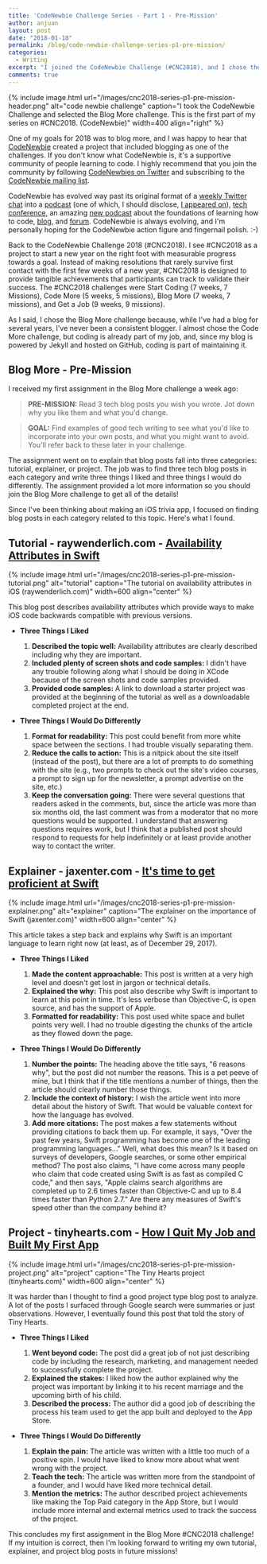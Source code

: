 ```yaml
---
title: 'CodeNewbie Challenge Series - Part 1 - Pre-Mission'
author: anjuan
layout: post
date: "2018-01-18"
permalink: /blog/code-newbie-challenge-series-p1-pre-mission/
categories:
  - Writing
excerpt: "I joined the CodeNewbie Challenge (#CNC2018), and I chose the Blog More challenge. I'm turning my work on this challenge into a blog series, and this is Part 1: The Pre-Mission!"
comments: true
---
```


{% include image.html url="/images/cnc2018-series-p1-pre-mission-header.png" alt="code newbie challenge" caption="I took the CodeNewbie Challenge and selected the Blog More challenge. This is the first part of my series on #CNC2018. (CodeNewbie)" width=400 align="right" %}

One of my goals for 2018 was to blog more, and I was happy to hear that [CodeNewbie](https://www.codenewbie.org/) created a project that included blogging as one of the challenges. If you don't know what CodeNewbie is, it's a supportive community of people learning to code. I highly recommend that you join the community by following [CodeNewbies on Twitter](http://twitter.com/codenewbies) and subscribing to the [CodeNewbie mailing list](http://codenewbie.us8.list-manage.com/subscribe?u=0a92a565e5b5037722c845fdb&id=880252aaa9).

CodeNewbie has evolved way past its original format of a [weekly Twitter chat](https://www.codenewbie.org/chat) into a [podcast](https://www.codenewbie.org/podcast) (one of which, I should disclose, [I appeared on](https://www.codenewbie.org/podcast/scrum-master)), [tech conference](http://codelandconf.com/), an amazing [new podcast](https://www.codenewbie.org/basecs) about the foundations of learning how to code, [blog](https://www.codenewbie.org/blogs), and [forum](http://discourse.codenewbie.org/). CodeNewbie is always evolving, and I'm personally hoping for the CodeNewbie action figure and fingernail polish. :-)

Back to the CodeNewbie Challenge 2018 (#CNC2018). I see #CNC2018 as a project to start a new year on the right foot with measurable progress towards a goal. Instead of making resolutions that rarely survive first contact with the first few weeks of a new year, #CNC2018 is designed to provide tangible achievements that participants can track to validate their success. The #CNC2018 challenges were Start Coding (7 weeks, 7 Missions), Code More (5 weeks, 5 missions), Blog More (7 weeks, 7 missions), and Get a Job (9 weeks, 9 missions).

As I said, I chose the Blog More challenge because, while I've had a blog for several years, I've never been a consistent blogger. I almost chose the Code More challenge, but coding is already part of my job, and, since my blog is powered by Jekyll and hosted on GitHub, coding is part of maintaining it.

## Blog More - Pre-Mission

I received my first assignment in the Blog More challenge a week ago:

> **PRE-MISSION:** Read 3 tech blog posts you wish you wrote. Jot down why you like them and what you'd change.

> **GOAL:** Find examples of good tech writing to see what you'd like to incorporate into your own posts, and what you might want to avoid. You'll refer back to these later in your challenge.

The assignment went on to explain that blog posts fall into three categories: tutorial, explainer, or project. The job was to find three tech blog posts in each category and write three things I liked and three things I would do differently. The assignment provided a lot more information so you should join the Blog More challenge to get all of the details!

Since I've been thinking about making an iOS trivia app, I focused on finding blog posts in each category related to this topic. Here's what I found.

## Tutorial - raywenderlich.com - [Availability Attributes in Swift](https://www.raywenderlich.com/139077/availability-attributes-swift)

{% include image.html url="/images/cnc2018-series-p1-pre-mission-tutorial.png" alt="tutorial" caption="The tutorial on availability attributes in iOS (raywenderlich.com)" width=600 align="center" %}

This blog post describes availability attributes which provide ways to make iOS code backwards compatible with previous versions. 

* **Three Things I Liked**
  1. **Described the topic well:** Availability attributes are clearly described including why they are important.
  2. **Included plenty of screen shots and code samples:** I didn't have any trouble following along what I should be doing in XCode because of the screen shots and code samples provided.
  3. **Provided code samples:** A link to download a starter project was provided at the beginning of the tutorial as well as a downloadable completed project at the end.

* **Three Things I Would Do Differently**
  1. **Format for readability:** This post could benefit from more white space between the sections. I had trouble visually separating them.
  2. **Reduce the calls to action:** This is a nitpick about the site itself (instead of the post), but there are a lot of prompts to do something with the site (e.g., two prompts to check out the site's video courses, a prompt to sign up for the newsletter, a prompt advertise on the site, etc.)
  3. **Keep the conversation going:** There were several questions that readers asked in the comments, but, since the article was more than six months old, the last comment was from a moderator that no more questions would be supported. I understand that answering questions requires work, but I think that a published post should respond to requests for help indefinitely or at least provide another way to contact the writer.


## Explainer - jaxenter.com - [It's time to get proficient at Swift](https://jaxenter.com/swift-get-proficient-139818.html)

{% include image.html url="/images/cnc2018-series-p1-pre-mission-explainer.png" alt="explainer" caption="The explainer on the importance of Swift (jaxenter.com)" width=600 align="center" %}

This article takes a step back and explains why Swift is an important language to learn right now (at least, as of December 29, 2017).

* **Three Things I Liked**
  1. **Made the content approachable:** This post is written at a very high level and doesn't get lost in jargon or technical details.
  2. **Explained the why:** This post also describe why Swift is important to learn at this point in time. It's less verbose than Objective-C, is open source, and has the support of Apple.
  3. **Formatted for readability:** This post used white space and bullet points very well. I had no trouble digesting the chunks of the article as they flowed down the page.

* **Three Things I Would Do Differently**
  1. **Number the points:** The heading above the title says, "6 reasons why", but the post did not number the reasons. This is a pet peeve of mine, but I think that if the title mentions a number of things, then the article should clearly number those things.
  2. **Include the context of history:** I wish the article went into more detail about the history of Swift. That would be valuable context for how the language has evolved.
  3. **Add more citations:** The post makes a few statements without providing citations to back them up. For example, it says, "Over the past few years, Swift programming has become one of the leading programming languages..." Well, what does this mean? Is it based on surveys of developers, Google searches, or some other empirical method? The post also claims, "I have come across many people who claim that code created using Swift is as fast as compiled C code," and then says, "Apple claims search algorithms are completed up to 2.6 times faster than Objective-C and up to 8.4 times faster than Python 2.7." Are there any measures of Swift's speed other than the company behind it?


## Project - tinyhearts.com - [How I Quit My Job and Built My First App](https://blog.tinyhearts.com/how-i-quit-my-job-and-built-my-first-app-d2a2e1086f41)

{% include image.html url="/images/cnc2018-series-p1-pre-mission-project.png" alt="project" caption="The Tiny Hearts project (tinyhearts.com)" width=600 align="center" %}

It was harder than I thought to find a good project type blog post to analyze. A lot of the posts I surfaced through Google search were summaries or just observations. However, I eventually found this post that told the story of Tiny Hearts.

* **Three Things I Liked**
  1. **Went beyond code:** The post did a great job of not just describing code by including the research, marketing, and management needed to successfully complete the project.
  2. **Explained the stakes:** I liked how the author explained why the project was important by linking it to his recent marriage and the upcoming birth of his child.
  3. **Described the process:** The author did a good job of describing the process his team used to get the app built and deployed to the App Store.

* **Three Things I Would Do Differently**
  1. **Explain the pain:** The article was written with a little too much of a positive spin. I would have liked to know more about what went wrong with the project.
  2. **Teach the tech:** The article was written more from the standpoint of a founder, and I would have liked more technical detail.
  3. **Mention the metrics:** The author described project achievements like making the Top Paid category in the App Store, but I would include more internal and external metrics used to track the success of the project.


This concludes my first assignment in the Blog More #CNC2018 challenge! If my intuition is correct, then I'm looking forward to writing my own tutorial, explainer, and project blog posts in future missions!    



